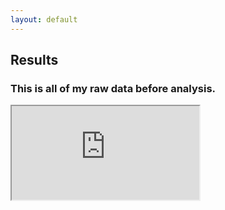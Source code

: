 ```yaml
---
layout: default
---
```

## Results
### This is all of my raw data before analysis.

<iframe src="https://docs.google.com/spreadsheets/d/e/2PACX-1vQwktbu94ZogX41cddg5f5igRyPDNM-tx0xeI2wEi-aso7LNtKCM4nG8RBtKPf3D_rFz5FCrtM-J6UF/pubhtml?widget=true&amp;headers=false"></iframe>
